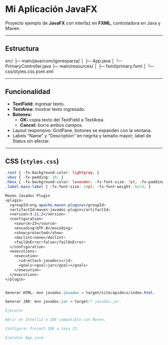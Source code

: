 # Mi Aplicación JavaFX

Proyecto ejemplo de **JavaFX** con interfaz en **FXML**, controladora en Java y Maven.

---

## Estructura

src/
├─ main/java/com/igoresparza/
│ ├─ App.java
│ └─ PrimaryController.java
├─ main/resources/
│ ├─ fxml/primary.fxml
│ └─ css/styles.css
pom.xml


---

## Funcionalidad

- **TextField:** ingresar texto.  
- **TextArea:** mostrar texto ingresado.  
- **Botones:**
  - **OK:** copia texto del TextField a TextArea.  
  - **Cancel:** borra ambos campos.  
- Layout responsivo: GridPane, botones se expanden con la ventana.  
- Labels “Name” y “Description” en negrita y tamaño mayor; label de Status sin afectar.

---

## CSS (`styles.css`)

```css
.root { -fx-background-color: lightgray; }
.vbox { -fx-padding: 10; }
.hbox { -fx-background-color: lavender; -fx-font-size: 7pt; -fx-padding: 10 0 0 0; }
.label.main-label { -fx-font-size: 14pt; -fx-font-weight: bold; }

Maven Javadoc Plugin
<plugin>
  <groupId>org.apache.maven.plugins</groupId>
  <artifactId>maven-javadoc-plugin</artifactId>
  <version>3.11.2</version>
  <configuration>
    <source>23</source>
    <encoding>UTF-8</encoding>
    <show>protected</show>
    <doclint>none</doclint>
    <failOnError>false</failOnError>
  </configuration>
  <executions>
    <execution>
      <id>attach-javadocs</id>
      <goals><goal>jar</goal></goals>
    </execution>
  </executions>
</plugin>


Generar HTML: mvn javadoc:javadoc → target/site/apidocs/index.html.

Generar JAR: mvn javadoc:jar → target/*-javadoc.jar.

Ejecutar

Abrir en IntelliJ o IDE compatible con Maven.

Configurar Project SDK a Java 23.

Ejecutar App.java.
